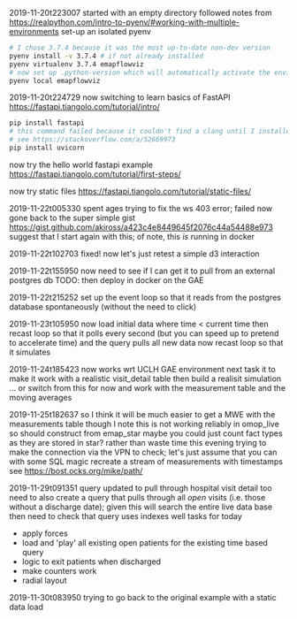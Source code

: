 2019-11-20t223007
started with an empty directory
followed notes from https://realpython.com/intro-to-pyenv/#working-with-multiple-environments
set-up an isolated pyenv    

```bash
# I chose 3.7.4 because it was the most up-to-date non-dev version
pyenv install -v 3.7.4 # if not already installed
pyenv virtualenv 3.7.4 emapflowviz
# now set up .python-version which will automatically activate the environment when you cd in 
pyenv local emapflowviz
```

2019-11-20t224729
now switching to learn basics of FastAPI
https://fastapi.tiangolo.com/tutorial/intro/

```bash
pip install fastapi
# this command failed because it couldn't find a clang until I installed pyenv-which-ext
# see https://stackoverflow.com/a/52669973
pip install uvicorn
```

now try the hello world fastapi example
https://fastapi.tiangolo.com/tutorial/first-steps/

now try static files
https://fastapi.tiangolo.com/tutorial/static-files/

2019-11-22t005330
spent ages trying to fix the ws 403 error; failed
now gone back to the super simple gist
https://gist.github.com/akiross/a423c4e8449645f2076c44a54488e973
suggest that I start again with this; of note, this _is_ running in docker

2019-11-22t102703
fixed!
now let's just retest a simple d3 interaction

2019-11-22t155950
now need to see if I can get it to pull from an external postgres db
TODO: then deploy in docker on the GAE

2019-11-22t215252
set up the event loop so that it reads from the postgres database spontaneously (without the need to click)

2019-11-23t105950
now load initial data where time < current time
then recast loop so that it polls every second (but you can speed up to pretend to accelerate time)
and the query pulls all new data
now recast loop so that it simulates


2019-11-24t185423 now works wrt UCLH GAE environment
next task it to make it work with a realistic visit_detail table
then build a realisit simulation
...
or switch from this for now and work with the measurement table and the moving averages

2019-11-25t182637
so I think it will be much easier to get a MWE with the measurements table
though I note this is not working reliably in omop_live so should construct from emap_star
maybe you could just count fact types as they are stored in star?
rather than waste time this evening trying to make the connection via the VPN to check; let's just assume that you can with some SQL magic recreate a stream of measurements with timestamps
see https://bost.ocks.org/mike/path/


2019-11-29t091351
query updated to pull through hospital visit detail too
need to also create a query that pulls through all _open_ visits (i.e. those without a discharge date); given this will search the entire live data base then need to check that query uses indexes well
tasks for today 
- apply forces
- load and 'play' all existing open patients for the existing time based query
- logic to exit patients when discharged
- make counters work
- radial layout


2019-11-30t083950
trying to go back to the original example with a static data load